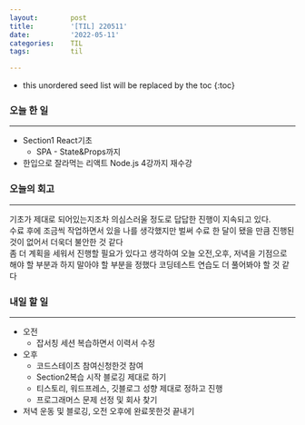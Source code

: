 ```yaml
---
layout:        post
title:         '[TIL] 220511'
date:          '2022-05-11'
categories:    TIL
tags:          til

---
```


<!--more-->

* this unordered seed list will be replaced by the toc
{:toc}


### 오늘 한 일 
---
- Section1 React기초  
  - SPA - State&Props까지  
- 한입으로 잘라먹는 리액트 Node.js 4강까지 재수강  


### 오늘의 회고 
--- 
기초가 제대로 되어있는지조차 의심스러울 정도로 답답한 진행이 지속되고 있다.  
수료 후에 조금씩 작업하면서 있을 나를 생각했지만 벌써 수료 한 달이 됐을 만큼 진행된 것이 없어서 더욱더 불안한 것 같다  
좀 더 계획을 세워서 진행할 필요가 있다고 생각하여 오늘 오전,오후, 저녁을 기점으로 해야 할 부분과 하지 말아야 할 부분을 정했다
코딩테스트 연습도 더 풀어봐야 할 것 같다 

### 내일 할 일 
---
- 오전  
  - 잡서칭 세션 복습하면서 이력서 수정
- 오후  
  - 코드스테이츠 참여신청한것 참여 
  - Section2복습 시작 블로깅 제대로 하기
  - 티스토리, 워드프레스, 깃블로그 성향 제대로 정하고 진행
  - 프로그래머스 문제 선정 및 회사 찾기
- 저녁 운동 및 블로깅, 오전 오후에 완료못한것 끝내기
